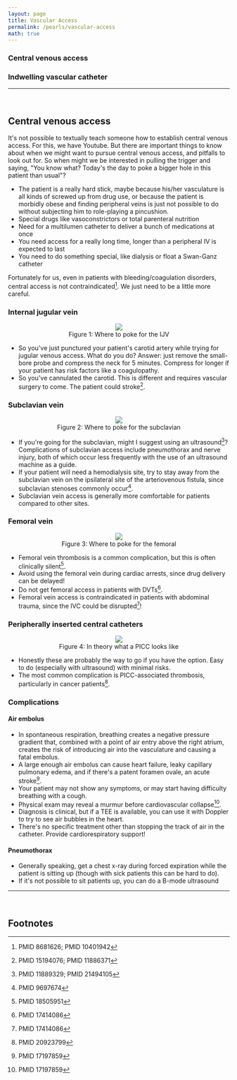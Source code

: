 ```yaml
---
layout: page
title: Vascular Access
permalink: /pearls/vascular-access
math: true
---
```


### Central venous access
### Indwelling vascular catheter

___  
&nbsp;  

## Central venous access

It's not possible to textually teach someone how to establish central venous access. For this, we have Youtube. But there are important things to know about when we might want to pursue central venous access, and pitfalls to look out for. So when might we be interested in pulling the trigger and saying, "You know what? Today's the day to poke a bigger hole in this patient than usual"?  

* The patient is a really hard stick, maybe because his/her vasculature is all kinds of screwed up from drug use, or because the patient is morbidly obese and finding peripheral veins is just not possible to do without subjecting him to role-playing a pincushion.
* Special drugs like vasoconstrictors or total parenteral nutrition
* Need for a multilumen catheter to deliver a bunch of medications at once
* You need access for a really long time, longer than a peripheral IV is expected to last
* You need to do something special, like dialysis or float a Swan-Ganz catheter

Fortunately for us, even in patients with bleeding/coagulation disorders, central access is not contraindicated[^1]. We just need to be a little more careful.  

### Internal jugular vein

<center>
<figure>
  <img src="{{site.url}}/images/ijv_access.jpeg" style="max-width: 500px; height: auto"/>
  <figcaption>Figure 1: Where to poke for the IJV</figcaption>
</figure>
</center>

* So you've just punctured your patient's carotid artery while trying for jugular venous access. What do you do? 
  Answer: just remove the small-bore probe and compress the neck for 5 minutes. Compress for longer if your patient has risk factors like a coagulopathy.
* So you've cannulated the carotid. This is different and requires vascular surgery to come. The patient could stroke[^2].

### Subclavian vein

<center>
<figure>
  <img src="{{site.url}}/images/subclavian_access.jpeg" style="max-width: 500px; height: auto"/>
  <figcaption>Figure 2: Where to poke for the subclavian</figcaption>
</figure>
</center>

* If you're going for the subclavian, might I suggest using an ultrasound[^3]? Complications of subclavian access include pneumothorax and nerve injury, both of which occur less frequently with the use of an ultrasound machine as a guide.
* If your patient will need a hemodialysis site, try to stay away from the subclavian vein on the ipsilateral site of the arteriovenous fistula, since subclavian stenoses commonly occur[^4].
* Subclavian vein access is generally more comfortable for patients compared to other sites.

### Femoral vein

<center>
<figure>
  <img src="{{site.url}}/images/femoral_access.jpeg" style="max-width: 500px; height: auto"/>
  <figcaption>Figure 3: Where to poke for the femoral</figcaption>
</figure>
</center>

* Femoral vein thrombosis is a common complication, but this is often clinically silent[^5].
* Avoid using the femoral vein during cardiac arrests, since drug delivery can be delayed!
* Do not get femoral access in patients with DVTs[^6].
* Femoral vein access is contraindicated in patients with abdominal trauma, since the IVC could be disrupted[^6]!

### Peripherally inserted central catheters

<center>
<figure>
  <img src="{{site.url}}/images/picc.jpg" style="max-width: 500px; height: auto"/>
  <figcaption>Figure 4: In theory what a PICC looks like</figcaption>
</figure>
</center>

* Honestly these are probably the way to go if you have the option. Easy to do (especially with ultrasound) with minimal risks.
* The most common complication is PICC-associated thrombosis, particularly in cancer patients[^7].

### Complications

#### Air embolus
* In spontaneous respiration, breathing creates a negative pressure gradient that, combined with a point of air entry above the right atrium, creates the risk of introducing air into the vasculature and causing a fatal embolus.
* A large enough air embolus can cause heart failure, leaky capillary pulmonary edema, and if there's a patent foramen ovale, an acute stroke[^8].
* Your patient may not show any symptoms, or may start having difficulty breathing with a cough. 
* Physical exam may reveal a murmur before cardiovascular collapse[^8].
* Diagnosis is clinical, but if a TEE is available, you can use it with Doppler to try to see air bubbles in the heart.
* There's no specific treatment other than stopping the track of air in the catheter. Provide cardiorespiratory support!

#### Pneumothorax
* Generally speaking, get a chest x-ray during forced expiration while the patient is sitting up (though with sick patients this can be hard to do). 
* If it's not possible to sit patients up, you can do a B-mode ultrasound

___  
&nbsp;  

## Footnotes ##
[^1]: PMID 8681626; PMID 10401942
[^2]: PMID 15194076; PMID 11886371
[^3]: PMID 11889329; PMID 21494105
[^4]: PMID 9697674
[^5]: PMID 18505951
[^6]: PMID 17414086
[^7]: PMID 20923799
[^8]: PMID 17197859